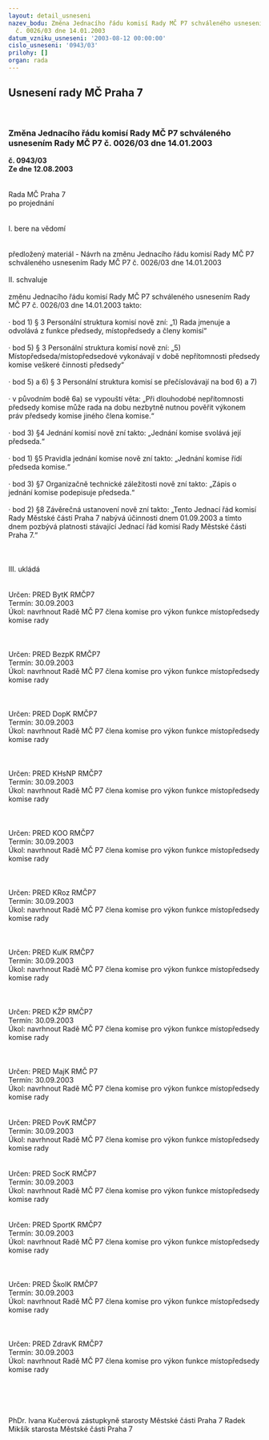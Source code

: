 ```yaml
---
layout: detail_usneseni
nazev_bodu: Změna Jednacího řádu komisí Rady MČ P7 schváleného usnesením Rady MČ P7
  č. 0026/03 dne 14.01.2003
datum_vzniku_usneseni: '2003-08-12 00:00:00'
cislo_usneseni: '0943/03'
prilohy: []
organ: rada
---
```

<div id="ucUsn_pList" class="usn">
	<span><h2>Usnesení rady MČ Praha 7 </h2>
<br></span><div class="standBody">
<span><h3>Změna Jednacího řádu komisí Rady MČ P7 schváleného usnesením Rady MČ P7 č. 0026/03 dne 14.01.2003</h3></span><div class="center">
		<strong>č. 0943/03</strong><br>
	</div>
<div class="center">
		<strong>Ze dne 12.08.2003</strong><br><br>
	</div>
<br>Rada MČ Praha 7<br>po projednání<br><br><br>I.	bere na vědomí<br><br> <br>předložený materiál - Návrh na změnu Jednacího řádu komisí Rady MČ P7 schváleného usnesením Rady MČ P7 č. 0026/03 dne 14.01.2003<br><br>II.	schvaluje <br><br>změnu Jednacího řádu komisí Rady MČ P7 schváleného usnesením Rady MČ P7 č. 0026/03 dne 14.01.2003 takto:<br><br>·	bod 1) § 3 Personální struktura komisí nově zní: „1) Rada jmenuje a odvolává z funkce předsedy, místopředsedy a členy komisí“<br>	<br>·	bod 5) § 3 Personální struktura komisí nově zní: „5) Místopředseda/místopředsedové vykonávají v době nepřítomnosti předsedy komise veškeré činnosti předsedy“<br>	<br>·	bod 5) a 6) § 3 Personální struktura komisí se přečíslovávají na bod 6) a 7)<br>	<br>·	v původním bodě 6a) se vypouští věta: „Při dlouhodobé nepřítomnosti předsedy komise může rada na dobu nezbytně nutnou pověřit výkonem práv předsedy komise jiného člena komise.“<br>	<br>·	bod 3) §4 Jednání komisí nově zní takto: „Jednání komise svolává její předseda.“<br>	<br>·	bod 1) §5 Pravidla jednání komise nově zní takto: „Jednání komise řídí předseda komise.“<br>	<br>·	bod 3) §7 Organizačně technické záležitosti nově zní takto: „Zápis o jednání komise podepisuje předseda.“<br>	<br>·	bod 2) §8 Závěrečná ustanovení nově zní takto: „Tento Jednací řád komisí Rady Městské části Praha 7 nabývá účinnosti dnem 01.09.2003 a tímto dnem pozbývá platnosti stávající Jednací řád komisí Rady Městské části Praha 7.“<br>	<br>	<br>	<br>III.	ukládá <br>	<br> <br>Určen:	PRED BytK RMČP7<br>Termín: 30.09.2003<br>Úkol:	navrhnout Radě MČ P7 člena komise pro výkon funkce místopředsedy komise rady<br> <br><br> <br>Určen:	PRED BezpK RMČP7<br>Termín: 30.09.2003<br>Úkol:	navrhnout Radě MČ P7 člena komise pro výkon funkce místopředsedy komise rady<br> <br><br> <br>Určen:	PRED DopK RMČP7<br>Termín: 30.09.2003<br>Úkol:	navrhnout Radě MČ P7 člena komise pro výkon funkce místopředsedy komise rady<br> <br><br> <br>Určen:	PRED KHsNP RMČP7<br>Termín: 30.09.2003<br>Úkol:	navrhnout Radě MČ P7 člena komise pro výkon funkce místopředsedy komise rady<br> <br><br> <br>Určen:	PRED KOO RMČP7<br>Termín: 30.09.2003<br>Úkol:	navrhnout Radě MČ P7 člena komise pro výkon funkce místopředsedy komise rady<br> <br><br> <br>Určen:	PRED KRoz RMČP7<br>Termín: 30.09.2003<br>Úkol:	navrhnout Radě MČ P7 člena komise pro výkon funkce místopředsedy komise rady<br> <br><br> <br>Určen:	PRED KulK RMČP7<br>Termín: 30.09.2003<br>Úkol:	navrhnout Radě MČ P7 člena komise pro výkon funkce místopředsedy komise rady<br> <br><br> <br>Určen:	PRED KŽP RMČP7<br>Termín: 30.09.2003<br>Úkol:	navrhnout Radě MČ P7 člena komise pro výkon funkce místopředsedy komise rady<br> <br>	<br> <br>Určen:	PRED MajK RMČ P7<br>Termín: 30.09.2003<br>Úkol:	navrhnout Radě MČ P7 člena komise pro výkon funkce místopředsedy komise rady<br> <br> <br>Určen:	PRED PovK RMČP7<br>Termín: 30.09.2003<br>Úkol:	navrhnout Radě MČ P7 člena komise pro výkon funkce místopředsedy komise rady<br> <br> <br>Určen:	PRED SocK RMČP7<br>Termín: 30.09.2003<br>Úkol:	navrhnout Radě MČ P7 člena komise pro výkon funkce místopředsedy komise rady<br> <br> <br>Určen:	PRED SportK RMČP7<br>Termín: 30.09.2003<br>Úkol:	navrhnout Radě MČ P7 člena komise pro výkon funkce místopředsedy komise rady<br> <br><br><br>Určen:	PRED ŠkolK RMČP7<br>Termín: 30.09.2003<br>Úkol:	navrhnout Radě MČ P7 člena komise pro výkon funkce místopředsedy komise rady<br> <br><br> <br>Určen:	PRED ZdravK RMČP7<br>Termín: 30.09.2003<br>Úkol:	navrhnout Radě MČ P7 člena komise pro výkon funkce místopředsedy komise rady<br> <br><br>	<br><br>	<br>PhDr. Ivana Kučerová zástupkyně starosty Městské části Praha 7	 Radek Mikšík starosta Městské části Praha 7<br>	<br><br>
</div>
</div>